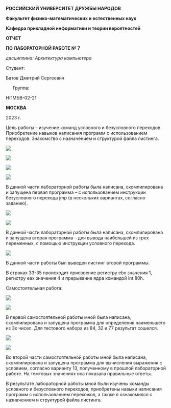 ﻿**РОССИЙСКИЙ УНИВЕРСИТЕТ ДРУЖБЫ НАРОДОВ**

**Факультет физико-математических и естественных наук**

**Кафедра прикладной информатики и теории вероятностей**





**ОТЧЕТ** 

**ПО ЛАБОРАТОРНОЙ РАБОТЕ № 7**

*дисциплина:	Архитектура компьютера*	 









Студент:                                     

Батов Дмитрий Сергеевич

`	`Группа:   

НПМБВ-02-21                                    






**МОСКВА**

2023 г.

Цель работы – изучение команд условного и безусловного переходов. Приобретение навыков написания программ с использованием переходов. Знакомство с назначением и структурой файла листинга.

![](Aspose.Words.4b7ff51d-da13-43f0-82e2-4460bb3e9729.001.png)

![](Aspose.Words.4b7ff51d-da13-43f0-82e2-4460bb3e9729.002.png)

![](Aspose.Words.4b7ff51d-da13-43f0-82e2-4460bb3e9729.003.png)

![](Aspose.Words.4b7ff51d-da13-43f0-82e2-4460bb3e9729.004.png)

В данной части лабораторной работы была написана, скомпилирована и запущена первая программа – с использованием инструкции безусловного перехода jmp (в нескольких вариантах, согласно заданию).

![](Aspose.Words.4b7ff51d-da13-43f0-82e2-4460bb3e9729.005.png)

![](Aspose.Words.4b7ff51d-da13-43f0-82e2-4460bb3e9729.006.png)

В данной части лабораторной работы была написана, скомпилирована и запущена вторая программа – для вывода наибольшей из трех переменных, с помощью инструкции условного перехода.

![](Aspose.Words.4b7ff51d-da13-43f0-82e2-4460bb3e9729.007.png)

В данной части работы был выведен листинг второй программы.

В строках 33-35 происходит присвоение регистру ebx значения 1, регистру eax значения 4 и прерывание ядра командой int 80h.

Самостоятельная работа:

![](Aspose.Words.4b7ff51d-da13-43f0-82e2-4460bb3e9729.008.png)

![](Aspose.Words.4b7ff51d-da13-43f0-82e2-4460bb3e9729.009.png)

В первой самостоятельной работы мной была написана, скомпилирована и запущена программа для определения наименьшего из 3х чисел. Для тестового набора из 84, 32 и 77 результат сошелся.

![](Aspose.Words.4b7ff51d-da13-43f0-82e2-4460bb3e9729.010.png)

![](Aspose.Words.4b7ff51d-da13-43f0-82e2-4460bb3e9729.011.png)

Во второй части самостоятельной работы мной была написана, скомпилирована и запущена программа для вычисления выражения с условием, согласно варианту 13, полученному в прошлой лабораторной работе. На темтовых значениях она показала правильные ответы.

В результате лабораторной работы мной были изучены команды условного и безусловного переходов, приобретены навыки написания программ с использованием перехожов, а также я ознакомился с назначением и структурой файла листинга.
